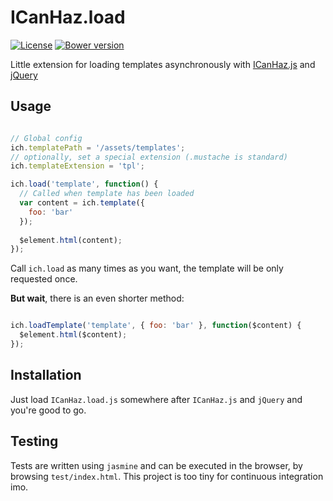 ICanHaz.load
============

[![License](http://img.shields.io/:license-mit-blue.svg)](http://tonekk.mit-license.org)
[![Bower version](https://badge.fury.io/bo/icanhaz.load.svg)](http://badge.fury.io/bo/icanhaz.load)

Little extension for loading templates asynchronously with [ICanHaz.js](https://github.com/HenrikJoreteg/ICanHaz.js) and [jQuery](http://www.jquery.com)

## Usage

```javascript

// Global config
ich.templatePath = '/assets/templates';
// optionally, set a special extension (.mustache is standard)
ich.templateExtension = 'tpl';

ich.load('template', function() {
  // Called when template has been loaded
  var content = ich.template({
    foo: 'bar'
  });
  
  $element.html(content);
});

```

Call `ich.load` as many times as you want, the template will be only requested once.

**But wait**, there is an even shorter method:

```javascript

ich.loadTemplate('template', { foo: 'bar' }, function($content) {
  $element.html($content);
});

```

## Installation

Just load `ICanHaz.load.js` somewhere after `ICanHaz.js` and `jQuery` and you're good to go.

## Testing

Tests are written using `jasmine` and can be executed in the browser, by browsing `test/index.html`.
This project is too tiny for continuous integration imo.
